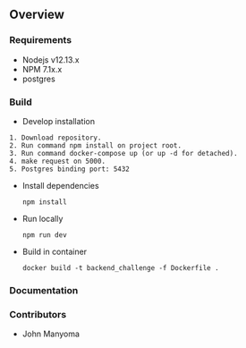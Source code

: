 ## Overview

### Requirements

- Nodejs v12.13.x
- NPM 7.1x.x
- postgres

### Build

- Develop installation

```
1. Download repository.
2. Run command npm install on project root.
3. Run command docker-compose up (or up -d for detached).
4. make request on 5000.
5. Postgres binding port: 5432
```

- Install dependencies

  ```
  npm install
  ```

- Run locally

  ```
  npm run dev
  ```

- Build in container

  ```
  docker build -t backend_challenge -f Dockerfile .
  ```

### Documentation

### Contributors

- John Manyoma
